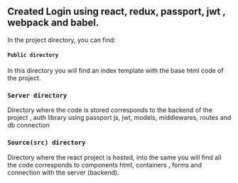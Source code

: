 ## Created Login using react, redux, passport, jwt , webpack and babel.

In the project directory, you can find:

#### `Public directory`

In this directory you will find an index template with the base html code of the project.

### `Server directory`

Directory where the code is stored corresponds to the backend of the project , auth library using passport js, jwt,  models, middlewares, routes and db connection

### `Source(src) directory`

Directory where the react project is hosted, into the same you will find all the code corresponds to components html, containers , forms and connection with the server (backend). 




